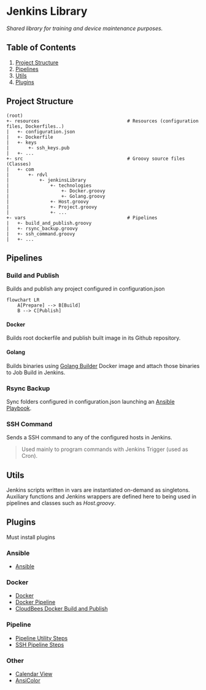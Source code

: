 # Jenkins Library
_Shared library for training and device maintenance purposes._


## Table of Contents
1. [Project Structure](#Project%20Structure)
2. [Pipelines](#Pipelines)
3. [Utils](#Utils)
4. [Plugins](#Plugins)


## Project Structure
~~~text
(root)
+- resources                                # Resources (configuration files, Dockerfiles..)
|   +- configuration.json
|   +- Dockerfile
|   +- keys
|       +- ssh_keys.pub
|   +- ...
+- src                                      # Groovy source files (Classes)
|   +- com
|       +- rdvl
|           +- jenkinsLibrary
|               +- technologies
|                   +- Docker.groovy
|                   +- Golang.groovy
|               +- Host.groovy
|               +- Project.groovy
|               +- ...
+- vars                                     # Pipelines
|   +- build_and_publish.groovy
|   +- rsync_backup.groovy
|   +- ssh_command.groovy
|   +- ...
~~~


## Pipelines
### Build and Publish
Builds and publish any project configured in configuration.json

```mermaid
flowchart LR
	A[Prepare] --> B[Build]
	B --> C[Publish]
```

#### Docker
Builds root dockerfile and publish built image in its Github repository.


#### Golang
Builds binaries using [Golang Builder](https://github.com/r-dvl/golang-builder) Docker image and attach those binaries to Job Build in Jenkins.


### Rsync Backup
Sync folders configured in configuration.json launching an [Ansible Playbook](https://github.com/r-dvl/ansible-playbooks/tree/master).


### SSH Command
Sends a SSH command to any of the configured hosts in Jenkins.
> Used mainly to program commands with Jenkins Trigger (used as Cron).

## Utils
Jenkins scripts written in vars are instantiated on-demand as singletons. Auxiliary functions and Jenkins wrappers are defined here to being used in pipelines and classes such as _Host.groovy_.


## Plugins
Must install plugins


### Ansible
- [Ansible](https://plugins.jenkins.io/ansible/)


### Docker
- [Docker](https://plugins.jenkins.io/docker-plugin/)
- [Docker Pipeline](https://plugins.jenkins.io/docker-workflow/)
- [CloudBees Docker Build and Publish](https://plugins.jenkins.io/docker-build-publish/)


### Pipeline
- [Pipeline Utility Steps](https://plugins.jenkins.io/pipeline-utility-steps/)
- [SSH Pipeline Steps](https://plugins.jenkins.io/ssh-steps/)


### Other
- [Calendar View](https://plugins.jenkins.io/calendar-view/)
- [AnsiColor](https://plugins.jenkins.io/ansicolor/)

